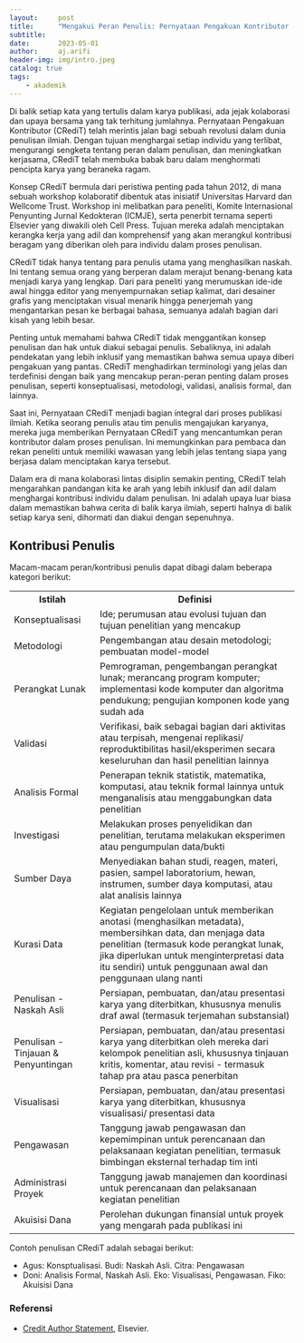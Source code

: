 ```yaml
---
layout:     post
title:      "Mengakui Peran Penulis: Pernyataan Pengakuan Kontributor (CRediT)"
subtitle:   
date:       2023-05-01
author:     aj.arifi
header-img: img/intro.jpeg
catalog: true
tags:
    - akademik
---
```


Di balik setiap kata yang tertulis dalam karya publikasi, ada jejak kolaborasi dan upaya bersama yang tak terhitung jumlahnya. 
Pernyataan Pengakuan Kontributor (CRediT) telah merintis jalan bagi sebuah revolusi dalam dunia penulisan ilmiah. 
Dengan tujuan menghargai setiap individu yang terlibat, mengurangi sengketa tentang peran dalam penulisan, dan meningkatkan kerjasama, 
CRediT telah membuka babak baru dalam menghormati pencipta karya yang beraneka ragam.

Konsep CRediT bermula dari peristiwa penting pada tahun 2012, di mana sebuah workshop kolaboratif dibentuk atas inisiatif 
Universitas Harvard dan Wellcome Trust. Workshop ini melibatkan para peneliti, Komite Internasional Penyunting Jurnal Kedokteran (ICMJE), 
serta penerbit ternama seperti Elsevier yang diwakili oleh Cell Press. Tujuan mereka adalah menciptakan kerangka kerja yang adil 
dan komprehensif yang akan merangkul kontribusi beragam yang diberikan oleh para individu dalam proses penulisan.

CRediT tidak hanya tentang para penulis utama yang menghasilkan naskah. Ini tentang semua orang yang berperan dalam merajut 
benang-benang kata menjadi karya yang lengkap. Dari para peneliti yang merumuskan ide-ide awal hingga editor yang menyempurnakan setiap kalimat, 
dari desainer grafis yang menciptakan visual menarik hingga penerjemah yang mengantarkan pesan ke berbagai bahasa, semuanya adalah bagian dari kisah yang lebih besar.

Penting untuk memahami bahwa CRediT tidak menggantikan konsep penulisan dan hak untuk diakui sebagai penulis. 
Sebaliknya, ini adalah pendekatan yang lebih inklusif yang memastikan bahwa semua upaya diberi pengakuan yang pantas. 
CRediT menghadirkan terminologi yang jelas dan terdefinisi dengan baik yang mencakup peran-peran penting dalam proses penulisan, 
seperti konseptualisasi, metodologi, validasi, analisis formal, dan lainnya.

Saat ini, Pernyataan CRediT menjadi bagian integral dari proses publikasi ilmiah. Ketika seorang penulis atau tim 
penulis mengajukan karyanya, mereka juga memberikan Pernyataan CRediT yang mencantumkan peran kontributor dalam proses penulisan. 
Ini memungkinkan para pembaca dan rekan peneliti untuk memiliki wawasan yang lebih jelas tentang siapa yang berjasa dalam menciptakan karya tersebut.

Dalam era di mana kolaborasi lintas disiplin semakin penting, CRediT telah mengarahkan pandangan kita ke arah yang 
lebih inklusif dan adil dalam menghargai kontribusi individu dalam penulisan. Ini adalah upaya luar biasa dalam 
memastikan bahwa cerita di balik karya ilmiah, seperti halnya di balik setiap karya seni, dihormati dan diakui dengan sepenuhnya.

## Kontribusi Penulis

Macam-macam peran/kontribusi penulis dapat dibagi dalam beberapa kategori berikut:

<table>
  <tr>
    <th>Istilah</th>
    <th>Definisi</th>
  </tr>
  <tr>
    <td>Konseptualisasi</td>
    <td>Ide; perumusan atau evolusi tujuan dan tujuan penelitian yang mencakup</td>
  </tr>
  <tr>
    <td>Metodologi</td>
    <td>Pengembangan atau desain metodologi; pembuatan model-model</td>
  </tr>
  <tr>
    <td>Perangkat Lunak</td>
    <td>Pemrograman, pengembangan perangkat lunak; merancang program komputer; implementasi kode komputer dan algoritma pendukung; pengujian komponen kode yang sudah ada</td>
  </tr>
  <tr>
    <td>Validasi</td>
    <td>Verifikasi, baik sebagai bagian dari aktivitas atau terpisah, mengenai replikasi/ reproduktibilitas hasil/eksperimen secara keseluruhan dan hasil penelitian lainnya</td>
  </tr>
  <tr>
    <td>Analisis Formal</td>
    <td>Penerapan teknik statistik, matematika, komputasi, atau teknik formal lainnya untuk menganalisis atau menggabungkan data penelitian</td>
  </tr>
  <tr>
    <td>Investigasi</td>
    <td>Melakukan proses penyelidikan dan penelitian, terutama melakukan eksperimen atau pengumpulan data/bukti</td>
  </tr>
  <tr>
    <td>Sumber Daya</td>
    <td>Menyediakan bahan studi, reagen, materi, pasien, sampel laboratorium, hewan, instrumen, sumber daya komputasi, atau alat analisis lainnya</td>
  </tr>
  <tr>
    <td>Kurasi Data</td>
    <td>Kegiatan pengelolaan untuk memberikan anotasi (menghasilkan metadata), membersihkan data, dan menjaga data penelitian (termasuk kode perangkat lunak, jika diperlukan untuk menginterpretasi data itu sendiri) untuk penggunaan awal dan penggunaan ulang nanti</td>
  </tr>
  <tr>
    <td>Penulisan - Naskah Asli</td>
    <td>Persiapan, pembuatan, dan/atau presentasi karya yang diterbitkan, khususnya menulis draf awal (termasuk terjemahan substansial)</td>
  </tr>
  <tr>
    <td>Penulisan - Tinjauan &amp; Penyuntingan</td>
    <td>Persiapan, pembuatan, dan/atau presentasi karya yang diterbitkan oleh mereka dari kelompok penelitian asli, khususnya tinjauan kritis, komentar, atau revisi - termasuk tahap pra atau pasca penerbitan</td>
  </tr>
  <tr>
    <td>Visualisasi</td>
    <td>Persiapan, pembuatan, dan/atau presentasi karya yang diterbitkan, khususnya visualisasi/ presentasi data</td>
  </tr>
  <tr>
    <td>Pengawasan</td>
    <td>Tanggung jawab pengawasan dan kepemimpinan untuk perencanaan dan pelaksanaan kegiatan penelitian, termasuk bimbingan eksternal terhadap tim inti</td>
  </tr>
  <tr>
    <td>Administrasi Proyek</td>
    <td>Tanggung jawab manajemen dan koordinasi untuk perencanaan dan pelaksanaan kegiatan penelitian</td>
  </tr>
  <tr>
    <td>Akuisisi Dana</td>
    <td>Perolehan dukungan finansial untuk proyek yang mengarah pada publikasi ini</td>
  </tr>
</table>

Contoh penulisan CRediT adalah sebagai berikut:

* Agus: Konsptualisasi. Budi: Naskah Asli. Citra: Pengawasan
* Doni: Analisis Formal, Naskah Asli. Eko: Visualisasi, Pengawasan. Fiko: Akuisisi Dana



### Referensi

* [Credit Author Statement](https://www.elsevier.com/authors/policies-and-guidelines/credit-author-statement), Elsevier.
